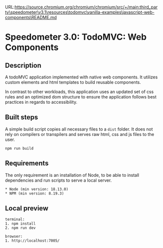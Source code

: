 URL:https://source.chromium.org/chromium/chromium/src/+/main:third_party\speedometer\v3.1\resources\todomvc\vanilla-examples\javascript-web-components\README.md
# Speedometer 3.0: TodoMVC: Web Components

## Description

A todoMVC application implemented with native web components.
It utilizes custom elements and html templates to build reusable components.

In contrast to other workloads, this application uses an updated set of css rules and an optimized dom structure to ensure the application follows best practices in regards to accessibility.

## Built steps

A simple build script copies all necessary files to a `dist` folder.
It does not rely on compilers or transpilers and serves raw html, css and js files to the user.

```
npm run build
```

## Requirements

The only requirement is an installation of Node, to be able to install dependencies and run scripts to serve a local server.

```
* Node (min version: 18.13.0)
* NPM (min version: 8.19.3)
```

## Local preview

```
terminal:
1. npm install
2. npm run dev

browser:
1. http://localhost:7005/
```
